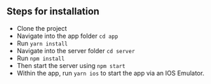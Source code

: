 ## Steps for installation

- Clone the project
- Navigate into the app folder `cd app`
- Run `yarn install`
- Navigate into the server folder `cd server`
- Run `npm install`
- Then start the server using `npm start`
- Within the app, run `yarn ios` to start the app via an IOS Emulator.